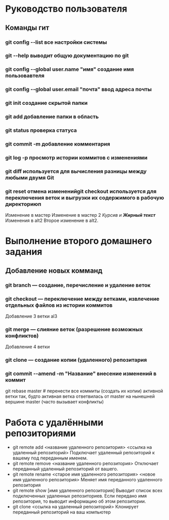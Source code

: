 # Руководство пользователя
## Команды гит
### git config --list все настройки системы
### git --help выводит общую документацию по git
### git config --global user.name "имя" создание имя пользовавтеля
### git config --global user.email "почта" ввод адреса почты
### git init создание скрытой папки
### git add добавление папки в область
### git status проверка статуса
### git commit -m добавление комментария
### git log -p просмотр истории коммитов с изменениями
### git diff используется для вычисления разницы между любыми двумя Git
### git reset отмена измененийgit checkout используется для переключения веток и выгрузки их содержимого в рабочую директориюп
Изменение в мастер
Изменение в мастер 2
*Курсив и __Жирный текст__*
Изменения в alt2
Второе изменение в alt2.
# Выполнение второго домашнего задания
## Добавление новых комманд
### git branch — создание, перечисление и удаление веток
### git checkout — переключение между ветками, извлечение отдельных файлов из истории коммитов
Добавление 3 ветки al3
### git merge — слияние веток (разрешение возможных конфликтов)
Добавление 4 ветки
### git clone — создание копии (удаленного) репозитария

### git commit --amend -m "Название" внесение изменений в коммит

git rebase master # перенести все коммиты (создать их копии) активной ветки так, будто активная ветка ответвилась от master на нынешней вершине master (часто вызывает конфликты)

# Работа с удалёнными репозиториями
* git remote add <название удаленного репозитория> <ссылка на удаленный репозиторий> Подключает удаленный репозиторий к вашему под переданным именем.
* git remote remove <название удаленного репозитория> Отключает переданный удаленный репозиторий от вашего.
* git remote rename <старое имя удаленного репозитория> <новое имя удаленного репозитория> Меняет имя переданного удаленного репозитория
* git remote show [имя удаленного репозитория] Выводит список всех подключенных удаленных репозиториев. Если передано имя репозитория, то выводит информацию об этом репозитории.
* git clone <ссылка на удаленный репозиторий> Клонирует переданный репозиторий на ваш компьютер

